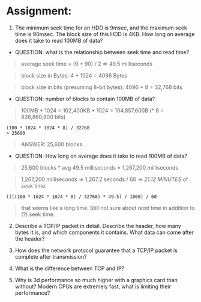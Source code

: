 # Assignment:

1. The minimum seek time for an HDD is 9msec, and the maximum seek time is 90msec. The block size of this HDD is 4KB. How long on average does it take to read 100MB of data?

- QUESTION: what is the relationship between seek time and read time?

> average seek time = (9 + 90) / 2 => 49.5 milliseconds

> block size in Bytes: 4 * 1024 = 4096 Bytes

> block size in bits (presuming 8-bit bytes): 4096 * 8 = 32,768 bits

- QUESTION: number of blocks to contain 100MB of data?
> 100MB * 1024 = 102,400KB * 1024 = 104,857,600B (* 8 = 838,860,800 bits)
```console
(100 * 1024 * 1024 * 8) / 32768
> 25600
```
> ANSWER: 25,600 blocks

- QUESTION: How long on average does it take to read 100MB of data?
> 25,600 blocks * avg 49.5 milliseconds = 1,267,200 milliseconds

> 1,267,200 milliseconds => 1,267.2 seconds / 60 => *21.12 MINUTES* of *seek* time.

`((((100 * 1024 * 1024 * 8) / 32768) * 49.5) / 1000) / 60`

> that seems like a long time. Still not sure about *read* time in addition to (?) seek time.

2. Describe a TCP/IP packet in detail. Describe the header, how many bytes it is, and which components it contains. What data can come after the header?

3. How does the network protocol guarantee that a TCP/IP packet is complete after transmission?

4. What is the difference between TCP and IP?

5. Why is 3d performance so much higher with a graphics card than without? Modern CPUs are extremely fast, what is limiting their performance?
